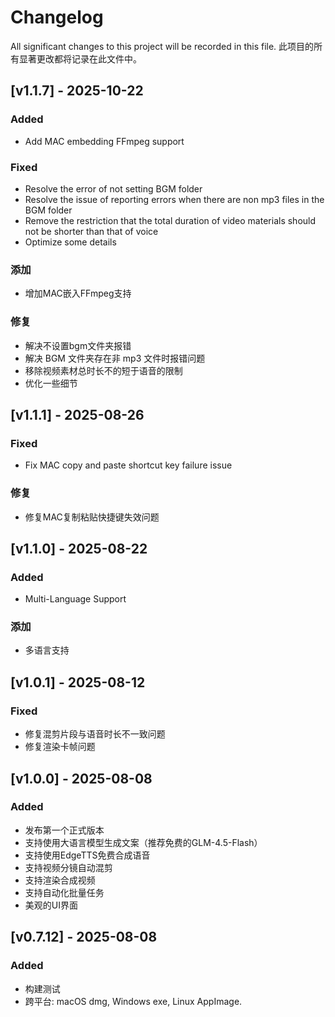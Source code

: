 # Changelog
All significant changes to this project will be recorded in this file.
此项目的所有显著更改都将记录在此文件中。

## [v1.1.7] - 2025-10-22
### Added
- Add MAC embedding FFmpeg support
### Fixed
- Resolve the error of not setting BGM folder
- Resolve the issue of reporting errors when there are non mp3 files in the BGM folder
- Remove the restriction that the total duration of video materials should not be shorter than that of voice
- Optimize some details
### 添加
- 增加MAC嵌入FFmpeg支持
### 修复
- 解决不设置bgm文件夹报错
- 解决 BGM 文件夹存在非 mp3 文件时报错问题
- 移除视频素材总时长不的短于语音的限制
- 优化一些细节


## [v1.1.1] - 2025-08-26
### Fixed
- Fix MAC copy and paste shortcut key failure issue
### 修复
- 修复MAC复制粘贴快捷键失效问题

## [v1.1.0] - 2025-08-22
### Added
- Multi-Language Support
### 添加
- 多语言支持

## [v1.0.1] - 2025-08-12
### Fixed
- 修复混剪片段与语音时长不一致问题
- 修复渲染卡帧问题

## [v1.0.0] - 2025-08-08
### Added
- 发布第一个正式版本
- 支持使用大语言模型生成文案（推荐免费的GLM-4.5-Flash）
- 支持使用EdgeTTS免费合成语音
- 支持视频分镜自动混剪
- 支持渲染合成视频
- 支持自动化批量任务
- 美观的UI界面

## [v0.7.12] - 2025-08-08
### Added
- 构建测试
- 跨平台: macOS dmg, Windows exe, Linux AppImage.
